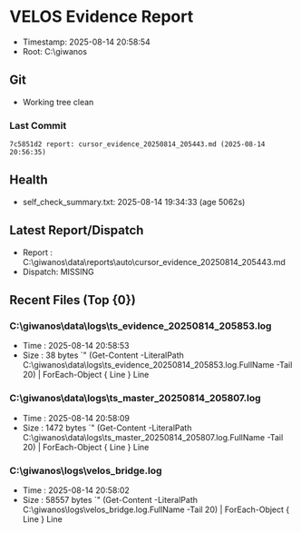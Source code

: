 # VELOS Evidence Report
- Timestamp: 2025-08-14 20:58:54
- Root: C:\giwanos

## Git
- Working tree clean
### Last Commit
```
7c5851d2 report: cursor_evidence_20250814_205443.md (2025-08-14 20:56:35)
```

## Health
- self_check_summary.txt: 2025-08-14 19:34:33  (age 5062s)

## Latest Report/Dispatch
- Report  : C:\giwanos\data\reports\auto\cursor_evidence_20250814_205443.md
- Dispatch: MISSING

## Recent Files (Top {0})
### C:\giwanos\data\logs\ts_evidence_20250814_205853.log
- Time : 2025-08-14 20:58:53
- Size : 38 bytes
`"
    (Get-Content -LiteralPath C:\giwanos\data\logs\ts_evidence_20250814_205853.log.FullName -Tail 20) | ForEach-Object { Line  }
    Line 

### C:\giwanos\data\logs\ts_master_20250814_205807.log
- Time : 2025-08-14 20:58:09
- Size : 1472 bytes
`"
    (Get-Content -LiteralPath C:\giwanos\data\logs\ts_master_20250814_205807.log.FullName -Tail 20) | ForEach-Object { Line  }
    Line 

### C:\giwanos\logs\velos_bridge.log
- Time : 2025-08-14 20:58:02
- Size : 58557 bytes
`"
    (Get-Content -LiteralPath C:\giwanos\logs\velos_bridge.log.FullName -Tail 20) | ForEach-Object { Line  }
    Line 
